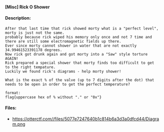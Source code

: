#### [Misc] Rick O Shower  

#### Description:   

```
After that last time that rick showed morty what is a "perfect level", morty is just not the same. 
probably because rick wiped his memory only once and not 7 time and there are still some electromagnetic fields up there.
Ever since morty cannot shower in water that are not exactly 34.99461523391178 degrees.
Now rick got drunk again and got morty into a "Saw" style torture AGAIN!
Rick prepared a special shower that morty finds too difficult to get to the right tempature.
Luckily we found rick's diagrams - help morty shower!

What is the exact % of the valve (up to 7 digits after the dot) that needs to be open in order to get the perfect temperature?

format: 
flag{uppercase hex of % without "." or "0x"}
```

#### Files:   

* https://otterctf.com//files/5077e7247640b1c814b6a3d3a0dfcd44/Diagram.png  

